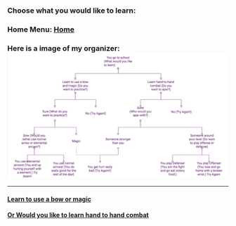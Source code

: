 ### Choose what you would like to learn:
### Home Menu: [Home](README.md)
### Here is a image of my organizer:![Organizer](Organizer.png)
---

#### [Learn to use a bow or magic](bow-or-magic.md)
#### [Or Would you like to learn hand to hand combat](hand-to-hand.md)